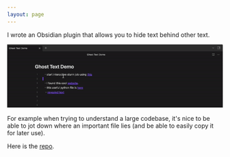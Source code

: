 ```yaml
---
layout: page
---
```


I wrote an Obsidian plugin that allows you to hide text behind other text. 

![demo](/assets/img/ghost_text_demo.gif)

For example when trying to understand a large codebase, it's nice to be able to jot down where an important file lies (and be able to easily copy it for later use).

Here is the [repo](https://github.com/obsidianmd/obsidian-sample-plugin).